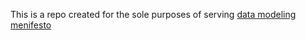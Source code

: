 This is a repo created for the sole purposes of serving [data modeling menifesto](DataModelingMenifesto.md)
